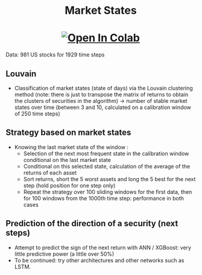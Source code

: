 <h1 align='center'> Market States </h1>
  
[<h1 align='center'>![Open In Colab](https://colab.research.google.com/assets/colab-badge.svg)](https://colab.research.google.com/github/googlecolab/colabtools/blob/master/notebooks/colab-github-demo.ipynb)</h1>

Data: 981 US stocks for 1929 time steps

## Louvain
- Classification of market states (state of days) via the Louvain clustering method (note: there is just to transpose the matrix of returns to obtain the clusters of securities in the algorithm) -> number of stable market states over time (between 3 and 10, calculated on a calibration window of 250 time steps)
## Strategy based on market states
- Knowing the last market state of the window : 
  - Selection of the next most frequent state in the calibration window conditional on the last market state
  - Conditional on this selected state, calculation of the average of the returns of each asset
  - Sort returns, short the 5 worst assets and long the 5 best for the next step (hold position for one step only)
  - Repeat the strategy over 100 sliding windows for the first data, then for 100 windows from the 1000th time step: performance in both cases
 
## Prediction of the direction of a security (next steps)
- Attempt to predict the sign of the next return with ANN / XGBoost: very little predictive power (a little over 50%)
- To be continued: try other architectures and other networks such as LSTM.
